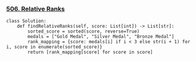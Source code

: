 ### [506. Relative Ranks](https://leetcode.com/problems/relative-ranks/description/)

```
class Solution:
    def findRelativeRanks(self, score: List[int]) -> List[str]:
        sorted_score = sorted(score, reverse=True)
        medals = ["Gold Medal", "Silver Medal", "Bronze Medal"]
        rank_mapping = {score: medals[i] if i < 3 else str(i + 1) for i, score in enumerate(sorted_score)}
        return [rank_mapping[score] for score in score]
```
